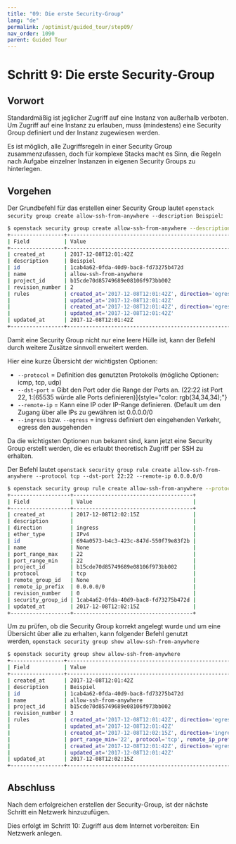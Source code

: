 ```yaml
---
title: "09: Die erste Security-Group"
lang: "de"
permalink: /optimist/guided_tour/step09/
nav_order: 1090
parent: Guided Tour
---
```


Schritt 9: Die erste Security-Group
===================================

Vorwort
-------

Standardmäßig ist jeglicher Zugriff auf eine Instanz von außerhalb
verboten. Um Zugriff auf eine Instanz zu erlauben, muss (mindestens)
eine Security Group definiert und der Instanz zugewiesen werden.

Es ist möglich, alle Zugriffsregeln in einer Security Group
zusammenzufassen, doch für komplexe Stacks macht es Sinn, die Regeln
nach Aufgabe einzelner Instanzen in eigenen Security Groups zu
hinterlegen.

Vorgehen
--------

Der Grundbefehl für das erstellen einer Security Group lautet
`openstack security group create allow-ssh-from-anywhere --description Beispiel`:

```bash
$ openstack security group create allow-ssh-from-anywhere --description Beispiel
+-----------------+-----------------------------------------------------------------------------------------------------------------------------------------------------+
| Field           | Value                                                                                                                                               |
+-----------------+-----------------------------------------------------------------------------------------------------------------------------------------------------+
| created_at      | 2017-12-08T12:01:42Z                                                                                                                                |
| description     | Beispiel                                                                                                                                            |
| id              | 1cab4a62-0fda-40d9-bac8-fd73275b472d                                                                                                                |
| name            | allow-ssh-from-anywhere                                                                                                                             |
| project_id      | b15cde70d85749689e08106f973bb002                                                                                                                    |
| revision_number | 2                                                                                                                                                   |
| rules           | created_at='2017-12-08T12:01:42Z', direction='egress', ethertype='IPv6', id='5a852e4b-1d79-4fe9-b359-64ca54c98501',                                 |
|                 | updated_at='2017-12-08T12:01:42Z'                                                                                                                   |
|                 | created_at='2017-12-08T12:01:42Z', direction='egress', ethertype='IPv4', id='fa90a1ee-d3b9-40d4-9bb5-89fdd5005c02',                                 |
|                 | updated_at='2017-12-08T12:01:42Z'                                                                                                                   |
| updated_at      | 2017-12-08T12:01:42Z                                                                                                                                |
+-----------------+-----------------------------------------------------------------------------------------------------------------------------------------------------+
```

Damit eine Security Group nicht nur eine leere Hülle ist, kann der
Befehl durch weitere Zusätze sinnvoll erweitert werden.

Hier eine kurze Übersicht der wichtigsten Optionen:

- `--protocol` = Definition des genutzten Protokolls (mögliche
    Optionen: icmp, tcp, udp)
- `--dst-port` = Gibt den Port oder die Range der Ports an. (22:22 ist
    Port 22, 1:[65535 würde alle Ports
    definieren)]{style="color: rgb(34,34,34);"}
- `--remote-ip` = Kann eine IP oder IP-Range definieren. (Default um
    den Zugang über alle IPs zu gewähren ist 0.0.0.0/0
- `--ingress` bzw. `--egress` = ingress definiert den eingehenden
    Verkehr, egress den ausgehenden

Da die wichtigsten Optionen nun bekannt sind, kann jetzt eine Security
Group erstellt werden, die es erlaubt theoretisch Zugriff per SSH zu
erhalten.

Der Befehl lautet
`openstack security group rule create allow-ssh-from-anywhere --protocol tcp --dst-port 22:22 --remote-ip 0.0.0.0/0`

```bash
$ openstack security group rule create allow-ssh-from-anywhere --protocol tcp --dst-port 22:22 --remote-ip 0.0.0.0/0
+-------------------+--------------------------------------+
| Field             | Value                                |
+-------------------+--------------------------------------+
| created_at        | 2017-12-08T12:02:15Z                 |
| description       |                                      |
| direction         | ingress                              |
| ether_type        | IPv4                                 |
| id                | 694a0573-b4c3-423c-847d-550f79e83f2b |
| name              | None                                 |
| port_range_max    | 22                                   |
| port_range_min    | 22                                   |
| project_id        | b15cde70d85749689e08106f973bb002     |
| protocol          | tcp                                  |
| remote_group_id   | None                                 |
| remote_ip_prefix  | 0.0.0.0/0                            |
| revision_number   | 0                                    |
| security_group_id | 1cab4a62-0fda-40d9-bac8-fd73275b472d |
| updated_at        | 2017-12-08T12:02:15Z                 |
+-------------------+--------------------------------------+
```

Um zu prüfen, ob die Security Group korrekt angelegt wurde und um eine
Übersicht über alle zu erhalten, kann folgender Befehl genutzt
werden, `openstack security group show allow-ssh-from-anywhere`

```bash
$ openstack security group show allow-ssh-from-anywhere
+-----------------+-----------------------------------------------------------------------------------------------------------------------------------------------------+
| Field           | Value                                                                                                                                               |
+-----------------+-----------------------------------------------------------------------------------------------------------------------------------------------------+
| created_at      | 2017-12-08T12:01:42Z                                                                                                                                |
| description     | Beispiel                                                                                                                                            |
| id              | 1cab4a62-0fda-40d9-bac8-fd73275b472d                                                                                                                |
| name            | allow-ssh-from-anywhere                                                                                                                             |
| project_id      | b15cde70d85749689e08106f973bb002                                                                                                                    |
| revision_number | 3                                                                                                                                                   |
| rules           | created_at='2017-12-08T12:01:42Z', direction='egress', ethertype='IPv6', id='5a852e4b-1d79-4fe9-b359-64ca54c98501',                                 |
|                 | updated_at='2017-12-08T12:01:42Z'                                                                                                                   |
|                 | created_at='2017-12-08T12:02:15Z', direction='ingress', ethertype='IPv4', id='694a0573-b4c3-423c-847d-550f79e83f2b', port_range_max='22',           |
|                 | port_range_min='22', protocol='tcp', remote_ip_prefix='0.0.0.0/0', updated_at='2017-12-08T12:02:15Z'                                                |
|                 | created_at='2017-12-08T12:01:42Z', direction='egress', ethertype='IPv4', id='fa90a1ee-d3b9-40d4-9bb5-89fdd5005c02',                                 |
|                 | updated_at='2017-12-08T12:01:42Z'                                                                                                                   |
| updated_at      | 2017-12-08T12:02:15Z                                                                                                                                |
+-----------------+-----------------------------------------------------------------------------------------------------------------------------------------------------+
```

Abschluss
---------

Nach dem erfolgreichen erstellen der Security-Group, ist der nächste
Schritt ein Netzwerk hinzuzufügen.

Dies erfolgt im Schritt 10: Zugriff aus dem Internet vorbereiten: Ein
Netzwerk anlegen.
